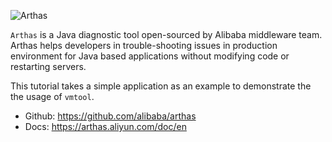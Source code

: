 


![Arthas](https://arthas.aliyun.com/doc/_images/arthas.png)

`Arthas` is a Java diagnostic tool open-sourced by Alibaba middleware team. Arthas helps developers in trouble-shooting issues in production environment for Java based applications without modifying code or restarting servers.


This tutorial takes a simple application as an example to demonstrate the the usage of `vmtool`.

* Github: https://github.com/alibaba/arthas
* Docs: https://arthas.aliyun.com/doc/en

